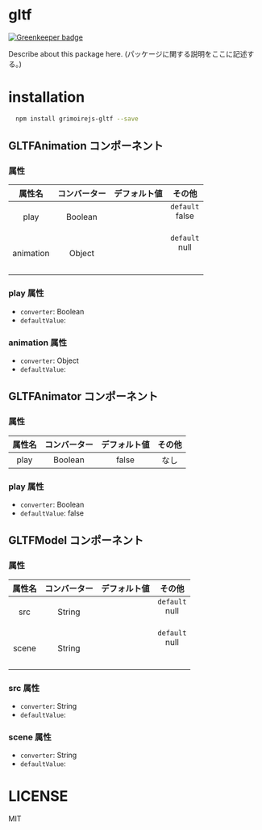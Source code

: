 # gltf

[![Greenkeeper badge](https://badges.greenkeeper.io/GrimoireGL/grimoirejs-gltf.svg)](https://greenkeeper.io/)
> 

Describe about this package here.
(パッケージに関する説明をここに記述する。)

# installation

```bash
  npm install grimoirejs-gltf --save
```

## GLTFAnimation コンポーネント
<!-- EDIT HERE(@Component)-->
<!-- /EDIT HERE-->
### 属性
<!-- DO NOT EDIT -->
<!-- ATTRS -->
| 属性名 | コンバーター | デフォルト値 | その他 |
|:------:|:------:|:------:|:------:|
| play | Boolean |  | `default`</br> false</br>    </br> |
| animation | Object |  | `default`</br> null</br>    </br>  </br> |

<!-- /ATTRS -->
<!-- /DO NOT EDIT -->
### play 属性

 * `converter`: Boolean
 * `defaultValue`: 

<!-- EDIT HERE(play)-->
<!-- /EDIT HERE-->
### animation 属性

 * `converter`: Object
 * `defaultValue`: 

<!-- EDIT HERE(animation)-->
<!-- /EDIT HERE-->

## GLTFAnimator コンポーネント
<!-- EDIT HERE(@Component)-->
<!-- /EDIT HERE-->
### 属性
<!-- DO NOT EDIT -->
<!-- ATTRS -->
| 属性名 | コンバーター | デフォルト値 | その他 |
|:------:|:------:|:------:|:------:|
| play | Boolean | false | なし |

<!-- /ATTRS -->
<!-- /DO NOT EDIT -->
### play 属性

 * `converter`: Boolean
 * `defaultValue`: false

<!-- EDIT HERE(play)-->
<!-- /EDIT HERE-->


## GLTFModel コンポーネント
<!-- EDIT HERE(@Component)-->
<!-- /EDIT HERE-->
### 属性
<!-- DO NOT EDIT -->
<!-- ATTRS -->
| 属性名 | コンバーター | デフォルト値 | その他 |
|:------:|:------:|:------:|:------:|
| src | String |  | `default`</br> null</br>        </br> |
| scene | String |  | `default`</br> null</br>        </br>    </br> |

<!-- /ATTRS -->
<!-- /DO NOT EDIT -->
### src 属性

 * `converter`: String
 * `defaultValue`: 

<!-- EDIT HERE(src)-->
<!-- /EDIT HERE-->
### scene 属性

 * `converter`: String
 * `defaultValue`: 

<!-- EDIT HERE(scene)-->
<!-- /EDIT HERE-->

# LICENSE

MIT
